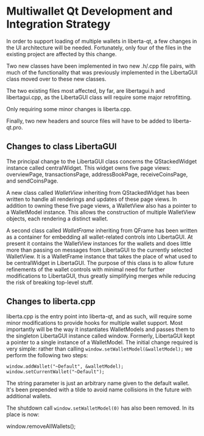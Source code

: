 Multiwallet Qt Development and Integration Strategy
===================================================

In order to support loading of multiple wallets in liberta-qt, a few changes in the UI architecture will be needed.
Fortunately, only four of the files in the existing project are affected by this change.

Two new classes have been implemented in two new .h/.cpp file pairs, with much of the functionality that was previously
implemented in the LibertaGUI class moved over to these new classes.

The two existing files most affected, by far, are libertagui.h and libertagui.cpp, as the LibertaGUI class will require
some major retrofitting.

Only requiring some minor changes is liberta.cpp.

Finally, two new headers and source files will have to be added to liberta-qt.pro.

Changes to class LibertaGUI
---------------------------
The principal change to the LibertaGUI class concerns the QStackedWidget instance called centralWidget.
This widget owns five page views: overviewPage, transactionsPage, addressBookPage, receiveCoinsPage, and sendCoinsPage.

A new class called *WalletView* inheriting from QStackedWidget has been written to handle all renderings and updates of
these page views. In addition to owning these five page views, a WalletView also has a pointer to a WalletModel instance.
This allows the construction of multiple WalletView objects, each rendering a distinct wallet.

A second class called *WalletFrame* inheriting from QFrame has been written as a container for embedding all wallet-related
controls into LibertaGUI. At present it contains the WalletView instances for the wallets and does little more than passing on messages
from LibertaGUI to the currently selected WalletView. It is a WalletFrame instance
that takes the place of what used to be centralWidget in LibertaGUI. The purpose of this class is to allow future
refinements of the wallet controls with minimal need for further modifications to LibertaGUI, thus greatly simplifying
merges while reducing the risk of breaking top-level stuff.

Changes to liberta.cpp
----------------------
liberta.cpp is the entry point into liberta-qt, and as such, will require some minor modifications to provide hooks for
multiple wallet support. Most importantly will be the way it instantiates WalletModels and passes them to the
singleton LibertaGUI instance called window. Formerly, LibertaGUI kept a pointer to a single instance of a WalletModel.
The initial change required is very simple: rather than calling `window.setWalletModel(&walletModel);` we perform the
following two steps:

	window.addWallet("~Default", &walletModel);
	window.setCurrentWallet("~Default");

The string parameter is just an arbitrary name given to the default wallet. It's been prepended with a tilde to avoid name collisions in the future with additional wallets.

The shutdown call `window.setWalletModel(0)` has also been removed. In its place is now:

window.removeAllWallets();
